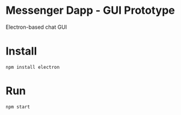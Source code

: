 # Messenger Dapp - GUI Prototype

Electron-based chat GUI

# Install

	npm install electron
	
# Run

	npm start